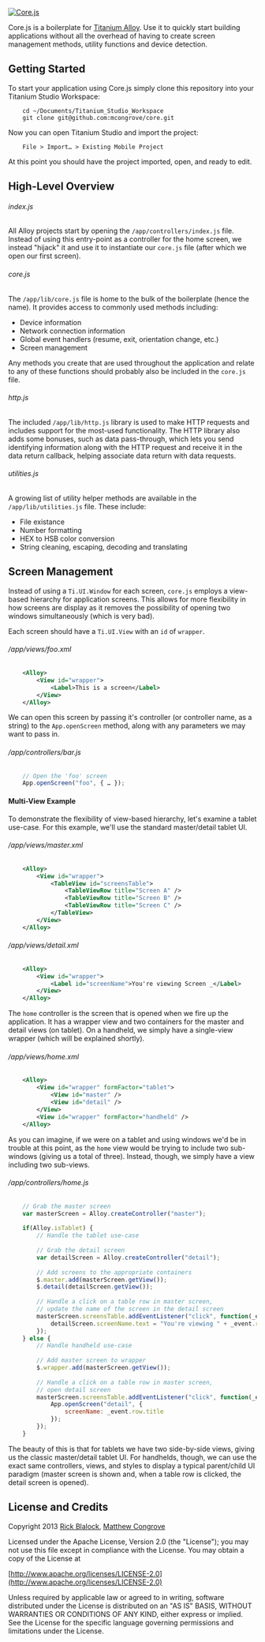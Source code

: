 [![Core.js](https://github.com/mcongrove/core/raw/master/corejs.png)](https://github.com/mcongrove/core)

Core.js is a boilerplate for [Titanium Alloy](https://github.com/appcelerator/alloy). Use it to quickly start building applications without all the overhead of having to create screen management methods, utility functions and device detection.

Getting Started
---------------

To start your application using Core.js simply clone this repository into your Titanium Studio Workspace:

```
	cd ~/Documents/Titanium_Studio_Workspace
	git clone git@github.com:mcongrove/core.git
```

Now you can open Titanium Studio and import the project:

```
	File > Import… > Existing Mobile Project
```

At this point you should have the project imported, open, and ready to edit.

High-Level Overview
-----------------------

###### index.js

All Alloy projects start by opening the `/app/controllers/index.js` file. Instead of using this entry-point as a controller for the home screen, we instead "hijack" it and use it to instantiate our `core.js` file (after which we open our first screen).

###### core.js

The `/app/lib/core.js` file is home to the bulk of the boilerplate (hence the name). It provides access to commonly used methods including:

 * Device information
 * Network connection information
 * Global event handlers (resume, exit, orientation change, etc.)
 * Screen management

Any methods you create that are used throughout the application and relate to any of these functions should probably also be included in the `core.js` file.

###### http.js

The included `/app/lib/http.js` library is used to make HTTP requests and includes support for the most-used functionality. The HTTP library also adds some bonuses, such as data pass-through, which lets you send identifying information along with the HTTP request and receive it in the data return callback, helping associate data return with data requests.

###### utilities.js

A growing list of utility helper methods are available in the `/app/lib/utilities.js` file. These include:

 * File existance
 * Number formatting
 * HEX to HSB color conversion
 * String cleaning, escaping, decoding and translating

Screen Management
-----------------

Instead of using a `Ti.UI.Window` for each screen, `core.js` employs a view-based hierarchy for application screens. This allows for more flexibility in how screens are display as it removes the possibility of opening two windows simultaneously (which is very bad).

Each screen should have a `Ti.UI.View` with an `id` of `wrapper`.

###### /app/views/foo.xml

```xml
	<Alloy>
		<View id="wrapper">
			<Label>This is a screen</Label>
		</View>
	</Alloy>
```

We can open this screen by passing it's controller (or controller name, as a string) to the `App.openScreen` method, along with any parameters we may want to pass in.

###### /app/controllers/bar.js

```javascript
	// Open the 'foo' screen
	App.openScreen("foo", { … });
```

#### Multi-View Example

To demonstrate the flexibility of view-based hierarchy, let's examine a tablet use-case. For this example, we'll use the standard master/detail tablet UI.

###### /app/views/master.xml

```xml
	<Alloy>
		<View id="wrapper">
			<TableView id="screensTable">
				<TableViewRow title="Screen A" />
				<TableViewRow title="Screen B" />
				<TableViewRow title="Screen C" />
			</TableView>
		</View>
	</Alloy>
```

###### /app/views/detail.xml

```xml
	<Alloy>
		<View id="wrapper">
			<Label id="screenName">You're viewing Screen _</Label>
		</View>
	</Alloy>
```

The `home` controller is the screen that is opened when we fire up the application. It has a wrapper view and two containers for the master and detail views (on tablet). On a handheld, we simply have a single-view wrapper (which will be explained shortly).

###### /app/views/home.xml

```xml
	<Alloy>
		<View id="wrapper" formFactor="tablet">
			<View id="master" />
			<View id="detail" />
		</View>
		<View id="wrapper" formFactor="handheld" />
	</Alloy>
```

As you can imagine, if we were on a tablet and using windows we'd be in trouble at this point, as the `home` view would be trying to include two sub-windows (giving us a total of three). Instead, though, we simply have a view including two sub-views.

###### /app/controllers/home.js

```javascript
	// Grab the master screen
	var masterScreen = Alloy.createController("master");
	
	if(Alloy.isTablet) {
		// Handle the tablet use-case
		
		// Grab the detail screen
		var detailScreen = Alloy.createController("detail");
		
		// Add screens to the appropriate containers
		$.master.add(masterScreen.getView());
		$.detail(detailScreen.getView());
		
		// Handle a click on a table row in master screen,
		// update the name of the screen in the detail screen
		masterScreen.screensTable.addEventListener("click", function(_event) {
			detailScreen.screenName.text = "You're viewing " + _event.row.title;
		});
	} else {
		// Handle handheld use-case
		
		// Add master screen to wrapper
		$.wrapper.add(masterScreen.getView());
		
		// Handle a click on a table row in master screen,
		// open detail screen
		masterScreen.screensTable.addEventListener("click", function(_event) {
			App.openScreen("detail", {
				screenName: _event.row.title
			});
		});
	}
```

The beauty of this is that for tablets we have two side-by-side views, giving us the classic master/detail tablet UI. For handhelds, though, we can use the exact same controllers, views, and styles to display a typical parent/child UI paradigm (master screen is shown and, when a table row is clicked, the detail screen is opened).

License and Credits
-------------------

Copyright 2013 [Rick Blalock](https://github.com/rblalock), [Matthew Congrove](https://github.com/mcongrove)

Licensed under the Apache License, Version 2.0 (the "License");
you may not use this file except in compliance with the License.
You may obtain a copy of the License at

   [http://www.apache.org/licenses/LICENSE-2.0](http://www.apache.org/licenses/LICENSE-2.0)

Unless required by applicable law or agreed to in writing, software
distributed under the License is distributed on an "AS IS" BASIS,
WITHOUT WARRANTIES OR CONDITIONS OF ANY KIND, either express or implied.
See the License for the specific language governing permissions and
limitations under the License.